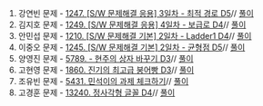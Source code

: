 1. 강연빈 문제 - [1247. [S/W 문제해결 응용] 3일차 - 최적 경로 D5](https://swexpertacademy.com/main/code/problem/problemDetail.do?contestProbId=AV15OZ4qAPICFAYD&categoryId=AV15OZ4qAPICFAYD&categoryType=CODE&problemTitle=&orderBy=FIRST_REG_DATETIME&selectCodeLang=ALL&select-1=&pageSize=10&pageIndex=2)// [풀이](../../../22%EB%85%84%2009%EC%9B%94%20Study/220925_%EB%AC%B8%EC%A0%9C/220925_%EC%95%88%EB%AF%BC%EC%84%AD/SWEA_1247_%EC%B5%9C%EC%A0%81%EA%B2%BD%EB%A1%9C_D5.cpp)
2. 김지호 문제 - [1249. [S/W 문제해결 응용] 4일차 - 보급로 D4](https://swexpertacademy.com/main/code/problem/problemDetail.do?contestProbId=AV15QRX6APsCFAYD&categoryId=AV15QRX6APsCFAYD&categoryType=CODE&problemTitle=1249&orderBy=FIRST_REG_DATETIME&selectCodeLang=ALL&select-1=&pageSize=10&pageIndex=1)// [풀이](../../../22%EB%85%84%2009%EC%9B%94%20Study/220925_%EB%AC%B8%EC%A0%9C/220925_%EC%95%88%EB%AF%BC%EC%84%AD/SWEA_1249_%EB%B3%B4%EA%B8%89%EB%A1%9C_D4.cpp)
3. 안민섭 문제 - [1210. [S/W 문제해결 기본] 2일차 - Ladder1 D4](https://swexpertacademy.com/main/code/problem/problemDetail.do?contestProbId=AV14ABYKADACFAYh&categoryId=AV14ABYKADACFAYh&categoryType=CODE&problemTitle=&orderBy=INQUERY_COUNT&selectCodeLang=CCPP&select-1=&pageSize=10&pageIndex=2&&&&&&&&&)// [풀이](../../../22%EB%85%84%2009%EC%9B%94%20Study/220925_%EB%AC%B8%EC%A0%9C/220925_%EC%95%88%EB%AF%BC%EC%84%AD/SWEA_1210_Ladder1_D4.cpp)
4. 이중오 문제 - [1245. [S/W 문제해결 기본] 2일차 - 균형점 D5](https://swexpertacademy.com/main/code/problem/problemDetail.do?contestProbId=AV15MeBKAOgCFAYD&categoryId=AV15MeBKAOgCFAYD&categoryType=CODE&problemTitle=%EA%B7%A0%ED%98%95%EC%A0%90&orderBy=FIRST_REG_DATETIME&selectCodeLang=ALL&select-1=&pageSize=10&pageIndex=1)// [풀이](./1245_%EA%B7%A0%ED%98%95%EC%A0%90_D5.cpp)
5. 양영진 문제 - [5789. - 현주의 상자 바꾸기 D3](https://swexpertacademy.com/main/code/problem/problemDetail.do?contestProbId=AWYygN36Qn8DFAVm)// [풀이](../../../22%EB%85%84%2009%EC%9B%94%20Study/220925_%EB%AC%B8%EC%A0%9C/220925_%EC%95%88%EB%AF%BC%EC%84%AD/SWEA_5789_%ED%98%84%EC%A3%BC%EC%9D%98_%EC%83%81%EC%9E%90_%EB%B0%94%EA%BE%B8%EA%B8%B0_D3.cpp)
6. 고현영 문제 - [1860. 진기의 최고급 붕어빵 D3](https://swexpertacademy.com/main/code/problem/problemDetail.do?problemLevel=3&contestProbId=AV5LsaaqDzYDFAXc&categoryId=AV5LsaaqDzYDFAXc&categoryType=CODE&problemTitle=&orderBy=FIRST_REG_DATETIME&selectCodeLang=ALL&select-1=3&pageSize=10&pageIndex=14)// [풀이](../../../22%EB%85%84%2009%EC%9B%94%20Study/220925_%EB%AC%B8%EC%A0%9C/220925_%EC%95%88%EB%AF%BC%EC%84%AD/SWEA_1860_%EC%A7%84%EA%B8%B0%EC%9D%98_%EC%B5%9C%EA%B3%A0%EA%B8%89_%EB%B6%95%EC%96%B4%EB%B9%B5_D3.cpp)
7. 조유빈 문제 - [5431. 민석이의 과제 체크하기](https://swexpertacademy.com/main/code/problem/problemDetail.do?contestProbId=AWVl3rWKDBYDFAXm)// [풀이](../../../22%EB%85%84%2009%EC%9B%94%20Study/220925_%EB%AC%B8%EC%A0%9C/220925_%EC%95%88%EB%AF%BC%EC%84%AD/SWEA_5431_%EB%AF%BC%EC%84%9D%EC%9D%B4%EC%9D%98_%EA%B3%BC%EC%A0%9C_%EC%B2%B4%ED%81%AC%ED%95%98%EA%B8%B0_D3.cpp)
8. 고경훈 문제 - [13240. 정사각형 글꼴 D4](https://swexpertacademy.com/main/code/problem/problemDetail.do?problemLevel=3&problemLevel=4&contestProbId=AX1Zl87ad94DFAQX&categoryId=AX1Zl87ad94DFAQX&categoryType=CODE&problemTitle=&orderBy=FIRST_REG_DATETIME&selectCodeLang=CCPP&select-1=4&pageSize=10&pageIndex=2)// [풀이](./SWEA_13240_%EC%A0%95%EC%82%AC%EA%B0%81%ED%98%95_%EA%B8%80%EA%BC%B4_D4.cpp)
